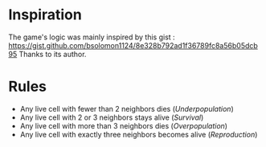 # Inspiration
The game's logic was mainly inspired by this gist : https://gist.github.com/bsolomon1124/8e328b792ad1f36789fc8a56b05dcb95
Thanks to its author.

# Rules
* Any live cell with fewer than 2 neighbors dies (*Underpopulation*)
* Any live cell with 2 or 3 neighbors stays alive (*Survival*)
* Any live cell with more than 3 neighbors dies (*Overpopulation*)
* Any live cell with exactly three neighbors becomes alive (*Reproduction*)


